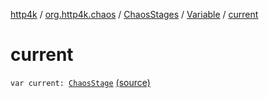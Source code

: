[http4k](../../../index.md) / [org.http4k.chaos](../../index.md) / [ChaosStages](../index.md) / [Variable](index.md) / [current](./current.md)

# current

`var current: `[`ChaosStage`](../../-chaos-stage.md) [(source)](https://github.com/http4k/http4k/blob/master/http4k-testing-chaos/src/main/kotlin/org/http4k/chaos/ChaosStages.kt#L88)